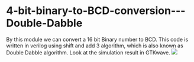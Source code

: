 # 4-bit-binary-to-BCD-conversion---Double-Dabble
By this module we can convert a 16 bit Binary number to BCD. This code is written in verilog using shift and add 3 algorithm, which is also known as Double Dabble algorithm. Look at the simulation result in GTKwave.
![](https://github.com/souvicksaha95/4-bit-binary-to-BCD-conversion---Double-Dabble/blob/master/simulation.JPG)
